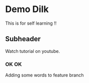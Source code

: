 # Demo Dilk

This is for self learning !!


## Subheader

Watch tutorial on youtube.

### OK OK

Adding some words to feature branch